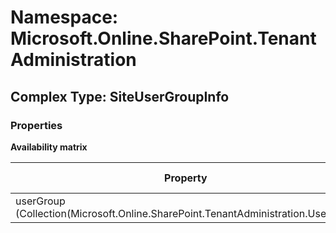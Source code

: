 # Namespace: Microsoft.Online.SharePoint.TenantAdministration

## Complex Type: SiteUserGroupInfo

### Properties

**Availability matrix**

Property | SPO | SP 2019 | SP 2016 | SP 2013
----------|-----|---------|---------|--------
userGroup (Collection(Microsoft.Online.SharePoint.TenantAdministration.UserInfo)) | ✅ | ❌ | ❌ | ❌
